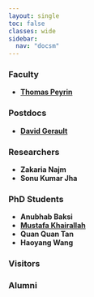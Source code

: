 ```yaml
---
layout: single
toc: false
classes: wide
sidebar:
  nav: "docsm"
---
```


### Faculty

- **[Thomas Peyrin](https://sites.google.com/site/thomaspeyrin/)**


### Postdocs

- **[David Gerault](http://www.gerault.net/)**


### Researchers

- **Zakaria Najm**
- **Sonu Kumar Jha**


### PhD Students

- **Anubhab Baksi**
- **[Mustafa Khairallah](https://www.mustafa-khairallah.com/)**
- **Quan Quan Tan**
- **Haoyang Wang**


### Visitors

### Alumni
